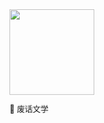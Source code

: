 <img src="https://github.com/iampavangandhi/iampavangandhi/blob/master/gifs/hello.gif?raw=true" height="150px">

🔨 废话文学


